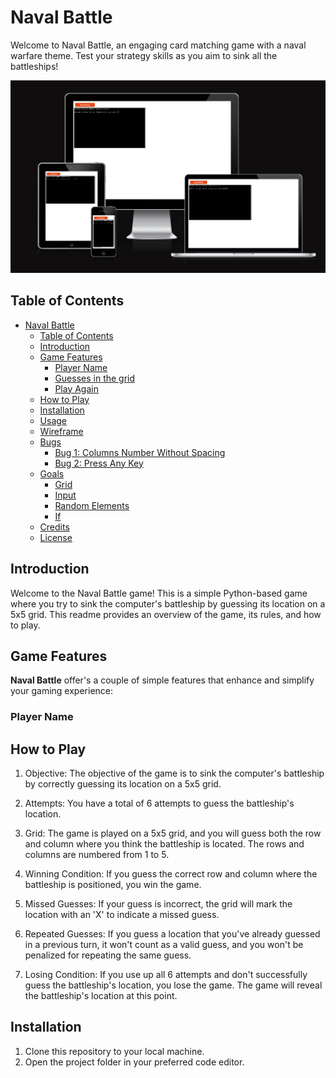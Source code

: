 # Naval Battle

Welcome to Naval Battle, an engaging card matching game with a naval warfare theme. Test your  strategy skills as you aim to sink all the battleships!

![mockup](./readme-images/mockup.png)

## Table of Contents
- [Naval Battle](#naval-battle)
  - [Table of Contents](#table-of-contents)
  - [Introduction](#introduction)
  - [Game Features](#game-features)
    - [Player Name](#player-name)
    - [Guesses in the grid](#attempts-marked-in-the-grid)
    - [Play Again](#play-again)
  - [How to Play](#how-to-play)
  - [Installation](#installation)
  - [Usage](#usage)
  - [Wireframe](#wireframe)
  - [Bugs](#bugs)
    - [Bug 1: Columns Number Without Spacing](#columns-number-without-spacing)
    - [Bug 2: Press Any Key](#press-any-key)
  - [Goals](#goals)
    - [Grid](#random-elements)
    - [Input](#input)
    - [Random Elements](#random-elements)
    - [If](#event-listeners)
  - [Credits](#credits)
  - [License](#license)

  

## Introduction

Welcome to the Naval Battle game! This is a simple Python-based game where you try to sink the computer's battleship by guessing its location on a 5x5 grid. This readme provides an overview of the game, its rules, and how to play.

## Game Features

**Naval Battle** offer's a couple of simple features that enhance and simplify your gaming experience:

### Player Name

## How to Play

1. Objective: The objective of the game is to sink the computer's battleship by correctly guessing its location on a 5x5 grid.

2. Attempts: You have a total of 6 attempts to guess the battleship's location.

3. Grid: The game is played on a 5x5 grid, and you will guess both the row and column where you think the battleship is located. The rows and columns are numbered from 1 to 5.

4. Winning Condition: If you guess the correct row and column where the battleship is positioned, you win the game.

5. Missed Guesses: If your guess is incorrect, the grid will mark the location with an 'X' to indicate a missed guess.

6. Repeated Guesses: If you guess a location that you've already guessed in a previous turn, it won't count as a valid guess, and you won't be penalized for repeating the same guess.

7. Losing Condition: If you use up all 6 attempts and don't successfully guess the battleship's location, you lose the game. The game will reveal the battleship's location at this point.

## Installation

1. Clone this repository to your local machine.
2. Open the project folder in your preferred code editor.